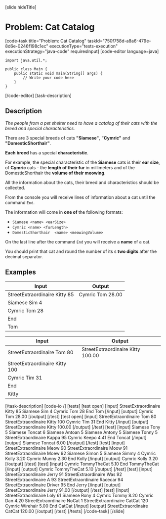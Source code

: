[slide hideTitle]
# Problem: Cat Catalog
[code-task title="Problem: Cat Catalog" taskId="750f758d-a8a6-479e-8d6e-0246f198c1ec" executionType="tests-execution" executionStrategy="java-code" requiresInput]
[code-editor language=java]
```
import java.util.*;

public class Main {
    public static void main(String[] args) {
        // Write your code here
    }
}
```
[/code-editor]
[task-description]
## Description
*The people from a pet shelter need to have a catalog of their cats with the breed and special characteristics.*

There are 3 special breeds of cats **"Siamese"**, **"Cymric"** and **"DomesticShorthair"**. 

**Each breed** has a special **characteristic**. 

For example, the special characteristic of the **Siamese** cats is their **ear size**, of **Cymric** cats - the **length of their fur** in millimeters and of the DomesticShorthair the **volume of their meowing**.

All the information about the cats, their breed and characteristics should be collected.

From the console you will receive lines of information about a cat until the command `End`.

The information will come in **one of** the following formats:

- `Siamese <name> <earSize>`
- `Cymric <name> <furLength>`
- `DomesticShorthair  <name> <meowingVolume>`

On the last line after the command `End` you will receive а **name** of a cat. 

You should print that cat and round the number of its s **two digits** after the decimal separator.

## Examples
| **Input** | **Output** |
| --- | --- |
| StreetExtraordinaire Kitty 85 | Cymric Tom 28.00 |
| Siamese Sim 4 |  |
| Cymric Tom 28 |  |
| End |  |
| Tom |  |

| **Input** | **Output** |
| --- | --- |
| StreetExtraordinaire Tom 80 | StreetExtraordinaire Kitty 100.00 |
| StreetExtraordinaire Kitty 100 |  |
| Cymric Tim 31 |  |
| End |  |
| Kitty |  |

[/task-description]
[code-io /]
[tests]
[test open]
[input]
StreetExtraordinaire Kitty 85
Siamese Sim 4
Cymric Tom 28
End
Tom
[/input]
[output]
Cymric Tom 28.00
[/output]
[/test]
[test open]
[input]
StreetExtraordinaire Tom 80
StreetExtraordinaire Kitty 100
Cymric Tim 31
End
Kitty
[/input]
[output]
StreetExtraordinaire Kitty 100.00
[/output]
[/test]
[test]
[input]
Siamese Tony 5
Siamese Toncat 6
Siamese Antoan 5
Siamese Antony 5
Siamese Tonny 5
StreetExtraordinaire Kappa 95
Cymric Keepo 4.41
End
Toncat
[/input]
[output]
Siamese Toncat 6.00
[/output]
[/test]
[test]
[input]
StreetExtraordinaire Meow 90
StreetExtraordinaire Moow 91
StreetExtraordinaire Moew 92
Siamese Simon 5
Siamese Simmy 4
Cymric Kolly 3.20
Cymric Munny 2.30
End
Kolly
[/input]
[output]
Cymric Kolly 3.20
[/output]
[/test]
[test]
[input]
Cymric TommyTheCat 5.10
End
TommyTheCat
[/input]
[output]
Cymric TommyTheCat 5.10
[/output]
[/test]
[test]
[input]
StreetExtraordinaire Jerry 91
StreetExtraordinaire Was 92
StreetExtraordinaire A 93
StreetExtraordinaire Racecar 94
StreetExtraordinaire Driver 95
End
Jerry
[/input]
[output]
StreetExtraordinaire Jerry 91.00
[/output]
[/test]
[test]
[input]
StreetExtraordinaire Loly 61
Siamese Rony 4
Cymric Tommy 8.20
Cymric Dan 4.20
StreetExtraordinaire NoCat 1
StreetExtraordinaire CatCat 120
Cymric Wirehair 5.00
End
CatCat
[/input]
[output]
StreetExtraordinaire CatCat 120.00
[/output]
[/test]
[/tests]
[/code-task]
[/slide]